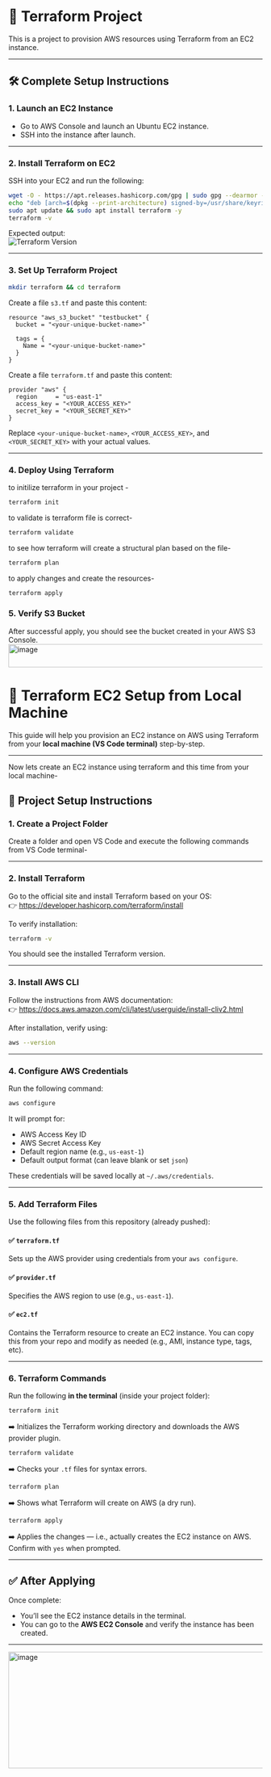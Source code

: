 # 🚀 Terraform Project 

This is a project to provision AWS resources using Terraform from an EC2 instance.

---

## 🛠️ Complete Setup Instructions

### 1. Launch an EC2 Instance

- Go to AWS Console and launch an Ubuntu EC2 instance.
- SSH into the instance after launch.

---

### 2. Install Terraform on EC2

SSH into your EC2 and run the following:

```bash
wget -O - https://apt.releases.hashicorp.com/gpg | sudo gpg --dearmor -o /usr/share/keyrings/hashicorp-archive-keyring.gpg
echo "deb [arch=$(dpkg --print-architecture) signed-by=/usr/share/keyrings/hashicorp-archive-keyring.gpg] https://apt.releases.hashicorp.com $(grep -oP '(?<=UBUNTU_CODENAME=).*' /etc/os-release || lsb_release -cs) main" | sudo tee /etc/apt/sources.list.d/hashicorp.list
sudo apt update && sudo apt install terraform -y
terraform -v
```

Expected output:  
![Terraform Version](https://github.com/user-attachments/assets/17d93e42-2cb9-4018-ba56-589c2beaabf7)

---

### 3. Set Up Terraform Project

```bash
mkdir terraform && cd terraform
```

Create a file `s3.tf` and paste this content:

```hcl
resource "aws_s3_bucket" "testbucket" {
  bucket = "<your-unique-bucket-name>"

  tags = {
    Name = "<your-unique-bucket-name>"
  }
}
```

Create a file `terraform.tf` and paste this content:

```hcl
provider "aws" {
  region     = "us-east-1"
  access_key = "<YOUR_ACCESS_KEY>"
  secret_key = "<YOUR_SECRET_KEY>"
}
```

Replace `<your-unique-bucket-name>`, `<YOUR_ACCESS_KEY>`, and `<YOUR_SECRET_KEY>` with your actual values.

---

### 4. Deploy Using Terraform

to initilize terraform in your project -
```bash
terraform init
```

to validate is terraform file is correct-
```bash
terraform validate
```

to see how terraform will create a structural plan based on the file-
```bash
terraform plan
```

to apply changes and create the resources-
```bash
terraform apply
```


### 5. Verify S3 Bucket

After successful apply, you should see the bucket created in your AWS S3 Console.  
<img width="1743" height="46" alt="image" src="https://github.com/user-attachments/assets/68167295-3306-47d1-887c-01a77020f955" />


# 🚀 Terraform EC2 Setup from Local Machine

This guide will help you provision an EC2 instance on AWS using Terraform from your **local machine (VS Code terminal)** step-by-step.

---

Now lets create an EC2 instance using terraform and this time from your local machine-
## 📁 Project Setup Instructions

### 1. Create a Project Folder

Create a folder and open VS Code and execute the following commands from VS Code terminal-

---

### 2. Install Terraform

Go to the official site and install Terraform based on your OS:  
👉 https://developer.hashicorp.com/terraform/install

To verify installation:

```bash
terraform -v
```

You should see the installed Terraform version.

---

### 3. Install AWS CLI

Follow the instructions from AWS documentation:  
👉 https://docs.aws.amazon.com/cli/latest/userguide/install-cliv2.html

After installation, verify using:

```bash
aws --version
```

---

### 4. Configure AWS Credentials

Run the following command:

```bash
aws configure
```

It will prompt for:

- AWS Access Key ID
- AWS Secret Access Key
- Default region name (e.g., `us-east-1`)
- Default output format (can leave blank or set `json`)

These credentials will be saved locally at `~/.aws/credentials`.

---

### 5. Add Terraform Files

Use the following files from this repository (already pushed):

#### ✅ `terraform.tf`  
Sets up the AWS provider using credentials from your `aws configure`.

#### ✅ `provider.tf`  
Specifies the AWS region to use (e.g., `us-east-1`).

#### ✅ `ec2.tf`  
Contains the Terraform resource to create an EC2 instance. You can copy this from your repo and modify as needed (e.g., AMI, instance type, tags, etc).

---

### 6. Terraform Commands

Run the following **in the terminal** (inside your project folder):

```bash
terraform init
```
➡️ Initializes the Terraform working directory and downloads the AWS provider plugin.

```bash
terraform validate
```
➡️ Checks your `.tf` files for syntax errors.

```bash
terraform plan
```
➡️ Shows what Terraform will create on AWS (a dry run).

```bash
terraform apply
```
➡️ Applies the changes — i.e., actually creates the EC2 instance on AWS. Confirm with `yes` when prompted.

---

## ✅ After Applying

Once complete:

- You’ll see the EC2 instance details in the terminal.
- You can go to the **AWS EC2 Console** and verify the instance has been created.

---

<img width="1555" height="231" alt="image" src="https://github.com/user-attachments/assets/0468326b-5e2f-438e-9260-5053dda805c5" />

